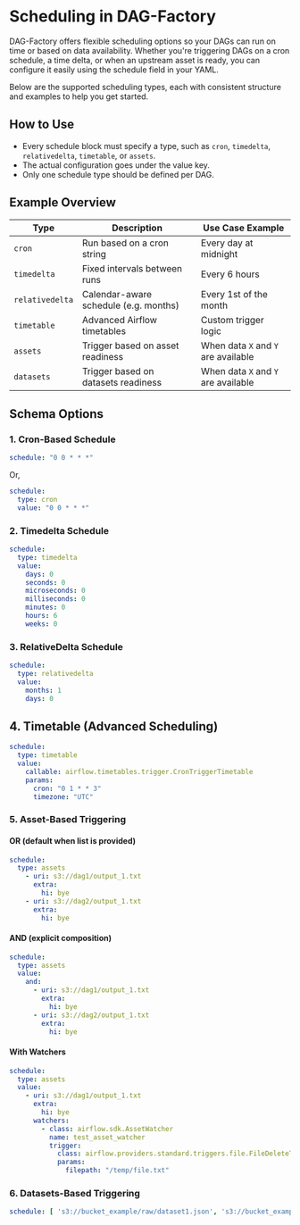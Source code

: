 # Scheduling in DAG-Factory

DAG-Factory offers flexible scheduling options so your DAGs can run on time or based on data availability. Whether you're triggering DAGs on a cron schedule, a time delta, or when an upstream asset is ready, you can configure it easily using the schedule field in your YAML.

Below are the supported scheduling types, each with consistent structure and examples to help you get started.

## How to Use

- Every schedule block must specify a type, such as `cron`, `timedelta`, `relativedelta`, `timetable`, or `assets`.
- The actual configuration goes under the value key.
- Only one schedule type should be defined per DAG.

## Example Overview

| Type            | Description                           | Use Case Example                    |
|-----------------|---------------------------------------|-------------------------------------|
| `cron`          | Run based on a cron string            | Every day at midnight               |
| `timedelta`     | Fixed intervals between runs          | Every 6 hours                       |
| `relativedelta` | Calendar-aware schedule (e.g. months) | Every 1st of the month              |
| `timetable`     | Advanced Airflow timetables           | Custom trigger logic                |
| `assets`        | Trigger based on asset readiness      | When data `X` and `Y` are available |
| `datasets`      | Trigger based on datasets readiness   | When data `X` and `Y` are available |

## Schema Options

### 1. Cron-Based Schedule

```yaml
schedule: "0 0 * * *"
```

Or,

```yaml
schedule:
  type: cron
  value: "0 0 * * *"
```

### 2. Timedelta Schedule

```yaml
schedule:
  type: timedelta
  value:
    days: 0
    seconds: 0
    microseconds: 0
    milliseconds: 0
    minutes: 0
    hours: 6
    weeks: 0
```

### 3. RelativeDelta Schedule

```yaml
schedule:
  type: relativedelta
  value:
    months: 1
    days: 0
```

## 4. Timetable (Advanced Scheduling)

```yaml
schedule:
  type: timetable
  value:
    callable: airflow.timetables.trigger.CronTriggerTimetable
    params:
      cron: "0 1 * * 3"
      timezone: "UTC"

```

### 5. Asset-Based Triggering

#### OR (default when list is provided)

```yaml
schedule:
  type: assets
    - uri: s3://dag1/output_1.txt
      extra:
        hi: bye
    - uri: s3://dag2/output_1.txt
      extra:
        hi: bye
```

#### AND (explicit composition)

```yaml
schedule:
  type: assets
  value:
    and:
      - uri: s3://dag1/output_1.txt
        extra:
          hi: bye
      - uri: s3://dag2/output_1.txt
        extra:
          hi: bye
```

#### With Watchers

```yaml
schedule:
  type: assets
  value:
    - uri: s3://dag1/output_1.txt
      extra:
        hi: bye
      watchers:
        - class: airflow.sdk.AssetWatcher
          name: test_asset_watcher
          trigger:
            class: airflow.providers.standard.triggers.file.FileDeleteTrigger
            params:
              filepath: "/temp/file.txt"
```

### 6. Datasets-Based Triggering

```yaml
schedule: [ 's3://bucket_example/raw/dataset1.json', 's3://bucket_example/raw/dataset2.json' ]
```

